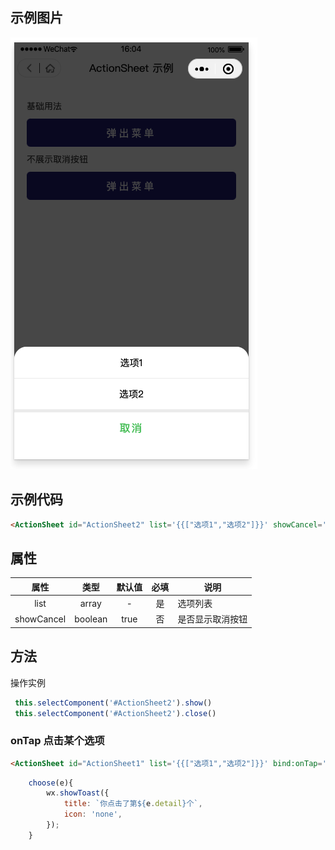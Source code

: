## 示例图片

![img](../assets/actionsheet.png)

## 示例代码

```html
<ActionSheet id="ActionSheet2" list='{{["选项1","选项2"]}}' showCancel='{{false}}'></ActionSheet>
```
## 属性

|属性|类型|默认值|必填|说明
|:---:|:---:|:---:|:---:|---|
|list|array|-|是|选项列表
|showCancel|boolean|true|否|是否显示取消按钮

## 方法

操作实例
```js
 this.selectComponent('#ActionSheet2').show()
 this.selectComponent('#ActionSheet2').close()
```

### onTap 点击某个选项
```html
<ActionSheet id="ActionSheet1" list='{{["选项1","选项2"]}}' bind:onTap='choose' ></ActionSheet>
```
```js
    choose(e){
        wx.showToast({
            title: `你点击了第${e.detail}个`,
            icon: 'none',
        });
    }
```